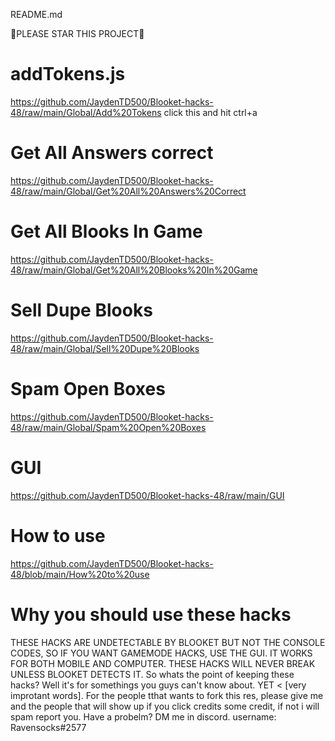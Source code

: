 README.md

🌟PLEASE STAR THIS PROJECT🌟

# addTokens.js

https://github.com/JaydenTD500/Blooket-hacks-48/raw/main/Global/Add%20Tokens click this and hit ctrl+a

# Get All Answers correct 

https://github.com/JaydenTD500/Blooket-hacks-48/raw/main/Global/Get%20All%20Answers%20Correct

# Get All Blooks In Game

https://github.com/JaydenTD500/Blooket-hacks-48/raw/main/Global/Get%20All%20Blooks%20In%20Game

# Sell Dupe Blooks

https://github.com/JaydenTD500/Blooket-hacks-48/raw/main/Global/Sell%20Dupe%20Blooks

# Spam Open Boxes

https://github.com/JaydenTD500/Blooket-hacks-48/raw/main/Global/Spam%20Open%20Boxes

# GUI

https://github.com/JaydenTD500/Blooket-hacks-48/raw/main/GUI

# How to use
https://github.com/JaydenTD500/Blooket-hacks-48/blob/main/How%20to%20use

# Why you should use these hacks
THESE HACKS ARE UNDETECTABLE BY BLOOKET BUT NOT THE CONSOLE CODES, SO IF YOU WANT GAMEMODE HACKS, USE THE GUI. IT WORKS FOR BOTH MOBILE AND COMPUTER. THESE HACKS WILL  NEVER BREAK UNLESS BLOOKET DETECTS IT. So whats the point of keeping these hacks? Well it's for somethings you guys can't know about. YET < [very improtant words]. For the people tthat wants to fork this res, please give me and the people that will show up if you click credits some credit, if not i will spam report you. Have a probelm? DM me in discord. username: Ravensocks#2577
